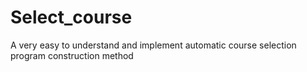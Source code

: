 # Select_course
A very easy to understand and implement automatic course selection program construction method
